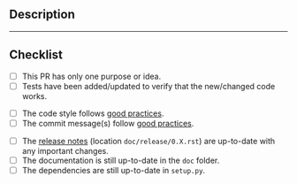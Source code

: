 ## Description

<!-- MANDATORY: Include a summary of your change:
1. What is your change?
2. Why is your change being made?
3. Link to any related GitHub Issues
-->

---

## Checklist

<!--
    You (the pull requester) should put an `x` in the boxes below you have completed.
    If you're unsure about any of them, don't hesitate to ask. We're here to help!
    Learn what a "good PR" looks like here: https://terrapower.github.io/armi/developer/tooling.html#good-pull-requests
-->

- [ ] This PR has only one purpose or idea.
- [ ] Tests have been added/updated to verify that the new/changed code works.

<!-- Check the code quality -->

- [ ] The code style follows [good practices](https://terrapower.github.io/armi/developer/standards_and_practices.html).
- [ ] The commit message(s) follow [good practices](https://terrapower.github.io/armi/developer/tooling.html).

<!-- Check the project-level cruft -->

- [ ] The [release notes](https://terrapower.github.io/armi/release/index.html) (location `doc/release/0.X.rst`) are up-to-date with any important changes.
- [ ] The documentation is still up-to-date in the `doc` folder.
- [ ] The dependencies are still up-to-date in `setup.py`.
